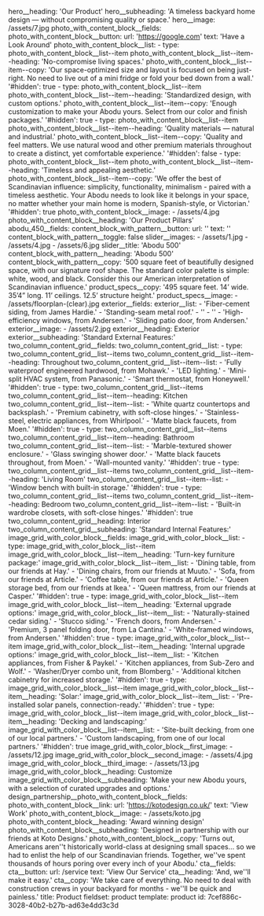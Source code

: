 hero__heading: 'Our Product'
hero__subheading: 'A timeless backyard home design — without compromising quality or space.'
hero__image: /assets/7.jpg
photo_with_content_block__fields:
  photo_with_content_block__button:
    url: 'https://google.com'
    text: 'Have a Look Around'
  photo_with_content_block__list:
    -
      type: photo_with_content_block__list--item
      photo_with_content_block__list--item--heading: 'No-compromise living spaces.'
      photo_with_content_block__list--item--copy: 'Our space-optimized size and layout is focused on being just-right. No need to live out of a mini fridge or fold your bed down from a wall.'
      '#hidden': true
    -
      type: photo_with_content_block__list--item
      photo_with_content_block__list--item--heading: 'Standardized design, with custom options.'
      photo_with_content_block__list--item--copy: 'Enough customization to make your Abodu yours. Select from our color and finish packages.'
      '#hidden': true
    -
      type: photo_with_content_block__list--item
      photo_with_content_block__list--item--heading: 'Quality materials — natural and industrial.'
      photo_with_content_block__list--item--copy: 'Quality and feel matters. We use natural wood and other premium materials throughout to create a distinct, yet comfortable experience.'
      '#hidden': false
    -
      type: photo_with_content_block__list--item
      photo_with_content_block__list--item--heading: 'Timeless and appealing aesthetic.'
      photo_with_content_block__list--item--copy: 'We offer the best of Scandinavian influence: simplicity, functionality, minimalism - paired with a timeless aesthetic. Your Abodu needs to look like it belongs in your space, no matter whether your main home is modern, Spanish-style, or Victorian.'
      '#hidden': true
  photo_with_content_block__image:
    - /assets/4.jpg
  photo_with_content_block__heading: 'Our Product Pillars'
abodu_450__fields:
  content_block_with_pattern__button:
    url: ''
    text: ''
  content_block_with_pattern__toggle: false
  slider__images:
    - /assets/1.jpg
    - /assets/4.jpg
    - /assets/6.jpg
  slider__title: 'Abodu 500'
  content_block_with_pattern__heading: 'Abodu 500'
  content_block_with_pattern__copy: '500 square feet of beautifully designed space, with our signature roof shape. The standard color palette is simple: white, wood, and black. Consider this our American interpretation of Scandinavian influence.'
  product_specs__copy: '495 square feet. 14’ wide. 35’4” long. 11’ ceilings. 12.5’ structure height.'
  product_specs__image:
    - /assets/floorplan-(clear).jpg
exterior__fields:
  exterior__list:
    - 'Fiber-cement siding, from James Hardie.'
    - 'Standing-seam metal roof.'
    - ''
    - ''
    - 'High-efficiency windows, from Andersen.'
    - 'Sliding patio door, from Andersen.'
  exterior__image:
    - /assets/2.jpg
  exterior__heading: Exterior
  exterior__subheading: 'Standard External Features:'
two_column_content_grid__fields:
  two_column_content_grid__list:
    -
      type: two_column_content_grid__list--items
      two_column_content_grid__list--item--heading: Throughout
      two_column_content_grid__list--item--list:
        - 'Fully waterproof engineered hardwood, from Mohawk.'
        - 'LED lighting.'
        - 'Mini-split HVAC system, from Panasonic.'
        - 'Smart thermostat, from Honeywell.'
      '#hidden': true
    -
      type: two_column_content_grid__list--items
      two_column_content_grid__list--item--heading: Kitchen
      two_column_content_grid__list--item--list:
        - 'White quartz countertops and backsplash.'
        - 'Premium cabinetry, with soft-close hinges.'
        - 'Stainless-steel, electric appliances, from Whirlpool.'
        - 'Matte black faucets, from Moen.'
      '#hidden': true
    -
      type: two_column_content_grid__list--items
      two_column_content_grid__list--item--heading: Bathroom
      two_column_content_grid__list--item--list:
        - 'Marble-textured shower enclosure.'
        - 'Glass swinging shower door.'
        - 'Matte black faucets throughout, from Moen.'
        - 'Wall-mounted vanity.'
      '#hidden': true
    -
      type: two_column_content_grid__list--items
      two_column_content_grid__list--item--heading: 'Living Room'
      two_column_content_grid__list--item--list:
        - 'Window bench with built-in storage.'
      '#hidden': true
    -
      type: two_column_content_grid__list--items
      two_column_content_grid__list--item--heading: Bedroom
      two_column_content_grid__list--item--list:
        - 'Built-in wardrobe closets, with soft-close hinges.'
      '#hidden': true
  two_column_content_grid__heading: Interior
  two_column_content_grid__subheading: 'Standard Internal Features:'
image_grid_with_color_block__fields:
  image_grid_with_color_block__list:
    -
      type: image_grid_with_color_block__list--item
      image_grid_with_color_block__list--item__heading: 'Turn-key furniture package:'
      image_grid_with_color_block__list--item__list:
        - 'Dining table, from our friends at Hay.'
        - 'Dining chairs, from our friends at Muuto.'
        - 'Sofa, from our friends at Article.'
        - 'Coffee table, from our friends at Article.'
        - 'Queen storage bed, from our friends at Ikea.'
        - 'Queen mattress, from our friends at Casper.'
      '#hidden': true
    -
      type: image_grid_with_color_block__list--item
      image_grid_with_color_block__list--item__heading: 'External upgrade options:'
      image_grid_with_color_block__list--item__list:
        - 'Naturally-stained cedar siding.'
        - 'Stucco siding.'
        - 'French doors, from Andersen.'
        - 'Premium, 3 panel folding door, from La Cantina.'
        - 'White-framed windows, from Andersen.'
      '#hidden': true
    -
      type: image_grid_with_color_block__list--item
      image_grid_with_color_block__list--item__heading: 'Internal upgrade options:'
      image_grid_with_color_block__list--item__list:
        - 'Kitchen appliances, from Fisher & Paykel.'
        - 'Kitchen appliances, from Sub-Zero and Wolf.'
        - 'Washer/Dryer combo unit, from Blomberg.'
        - 'Additional kitchen cabinetry for increased storage.'
      '#hidden': true
    -
      type: image_grid_with_color_block__list--item
      image_grid_with_color_block__list--item__heading: 'Solar:'
      image_grid_with_color_block__list--item__list:
        - 'Pre-installed solar panels, connection-ready.'
      '#hidden': true
    -
      type: image_grid_with_color_block__list--item
      image_grid_with_color_block__list--item__heading: 'Decking and landscaping:'
      image_grid_with_color_block__list--item__list:
        - 'Site-built decking, from one of our local partners.'
        - 'Custom landscaping, from one of our local partners.'
      '#hidden': true
  image_grid_with_color_block__first_image:
    - /assets/12.jpg
  image_grid_with_color_block__second_image:
    - /assets/4.jpg
  image_grid_with_color_block__third_image:
    - /assets/13.jpg
  image_grid_with_color_block__heading: Customize
  image_grid_with_color_block__subheading: 'Make your new Abodu yours, with a selection of curated upgrades and options.'
design_partnership__photo_with_content_block__fields:
  photo_with_content_block__link:
    url: 'https://kotodesign.co.uk/'
    text: 'View Work'
  photo_with_content_block__image:
    - /assets/koto.jpg
  photo_with_content_block__heading: 'Award winning design'
  photo_with_content_block__subheading: 'Designed in partnership with our friends at Koto Designs.'
  photo_with_content_block__copy: 'Turns out, Americans aren''t historically world-class at designing small spaces… so we had to enlist the help of our Scandinavian friends. Together, we''ve spent thousands of hours poring over every inch of your Abodu.'
cta__fields:
  cta__button:
    url: /service
    text: 'View Our Service'
  cta__heading: 'And, we''ll make it easy.'
  cta__copy: 'We take care of everything. No need to deal with construction crews in your backyard for months - we''ll be quick and painless.'
title: Product
fieldset: product
template: product
id: 7cef886c-3028-40b2-b27b-ad63e4dd3c3d
